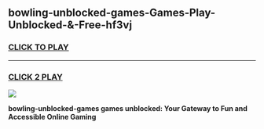 
## bowling-unblocked-games-Games-Play-Unblocked-&-Free-hf3vj
<h3>
<a href="https://premium76.site?title=bowling-unblocked-games&ref=24A">CLICK TO PLAY</a></h3>
<hr>

<h3>
<a href="https://premium76.site?title=bowling-unblocked-games&ref=24A">CLICK 2 PLAY</a>
  
</h3>

<a href="https://premium76.site?title=bowling-unblocked-games&ref=24A"><img src="https://clearcache.store/games.png"></a>


**bowling-unblocked-games games unblocked: Your Gateway to Fun and Accessible Online Gaming**
